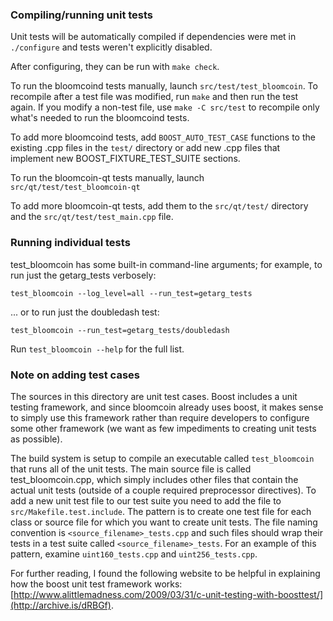 ### Compiling/running unit tests

Unit tests will be automatically compiled if dependencies were met in `./configure`
and tests weren't explicitly disabled.

After configuring, they can be run with `make check`.

To run the bloomcoind tests manually, launch `src/test/test_bloomcoin`. To recompile
after a test file was modified, run `make` and then run the test again. If you
modify a non-test file, use `make -C src/test` to recompile only what's needed
to run the bloomcoind tests.

To add more bloomcoind tests, add `BOOST_AUTO_TEST_CASE` functions to the existing
.cpp files in the `test/` directory or add new .cpp files that
implement new BOOST_FIXTURE_TEST_SUITE sections.

To run the bloomcoin-qt tests manually, launch `src/qt/test/test_bloomcoin-qt`

To add more bloomcoin-qt tests, add them to the `src/qt/test/` directory and
the `src/qt/test/test_main.cpp` file.

### Running individual tests

test_bloomcoin has some built-in command-line arguments; for
example, to run just the getarg_tests verbosely:

    test_bloomcoin --log_level=all --run_test=getarg_tests

... or to run just the doubledash test:

    test_bloomcoin --run_test=getarg_tests/doubledash

Run `test_bloomcoin --help` for the full list.

### Note on adding test cases

The sources in this directory are unit test cases.  Boost includes a
unit testing framework, and since bloomcoin already uses boost, it makes
sense to simply use this framework rather than require developers to
configure some other framework (we want as few impediments to creating
unit tests as possible).

The build system is setup to compile an executable called `test_bloomcoin`
that runs all of the unit tests.  The main source file is called
test_bloomcoin.cpp, which simply includes other files that contain the
actual unit tests (outside of a couple required preprocessor
directives). To add a new unit test file to our test suite you need
to add the file to `src/Makefile.test.include`. The pattern is to
create one test file for each class or source file for which you want
to create unit tests.  The file naming convention is
`<source_filename>_tests.cpp` and such files should wrap their tests
in a test suite called `<source_filename>_tests`.  For an example of
this pattern, examine `uint160_tests.cpp` and `uint256_tests.cpp`.

For further reading, I found the following website to be helpful in
explaining how the boost unit test framework works:
[http://www.alittlemadness.com/2009/03/31/c-unit-testing-with-boosttest/](http://archive.is/dRBGf).

